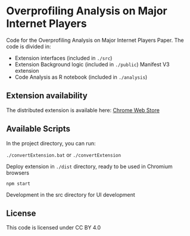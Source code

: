 # Overprofiling Analysis on Major Internet Players


Code for the Overprofiling Analysis on Major Internet Players Paper. The code is divided in:

- Extension interfaces (included in `./src`)
- Extension Background logic (included in `./public`) Manifest V3 extension
- Code Analysis as R notebook (included in  `./analysis`)

## Extension availability 

The distributed extension is available here: 
[Chrome Web Store](https://chromewebstore.google.com/detail/overprofiling/mnmnepgfknlklcegefknonnpdaafmgcb)

## Available Scripts

In the project directory, you can run:

 `./convertExtension.bat` or `./convertExtension`

Deploy extension in `./dist` directory, ready to be used in Chromium browsers

`npm start`

Development in the src directory for UI development


## License  

This code is licensed under CC BY 4.0